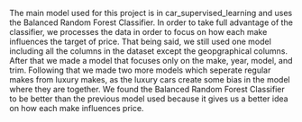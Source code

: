 The main model used for this project is in car_supervised_learning and uses the Balanced Random Forest Classifier. In order to take full advantage of the classifier, we processes the data in order to focus on how each make influences the target of price. That being said, we still used one model including all the columns in the dataset except the geopgraphical columns. After that we made a model that focuses only on the make, year, model, and trim. Following that we made two more models which seperate regular makes from luxury makes, as the luxury cars create some bias in the model where they are together. We found the Balanced Random Forest Classifier to be better than the previous model used because it gives us a better idea on how each make influences price.

